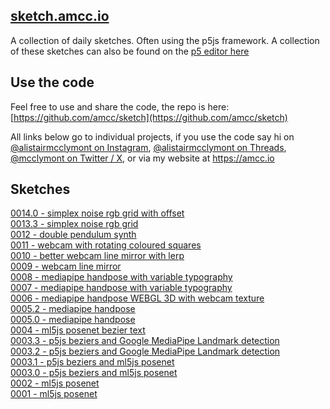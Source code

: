 ## [sketch.amcc.io](https://sketch.amcc.io)

A collection of daily sketches. Often using the p5js framework. A collection of these sketches can also be found on the [p5 editor here](https://editor.p5js.org/amcc/collections/rdWLwr7tz)

## Use the code

Feel free to use and share the code, the repo is here: [https://github.com/amcc/sketch](https://github.com/amcc/sketch)

All links below go to individual projects, if you use the code say hi on [@alistairmcclymont on Instagram](https://www.instagram.com/alistairmcclymont), [@alistairmcclymont on Threads](https://www.threads.net/@alistairmcclymont), [@mcclymont on Twitter / X](https://twitter.com/mcclymont), or via my website at https://amcc.io

## Sketches

[0014.0 - simplex noise rgb grid with offset](0014.0)  
[0013.3 - simplex noise rgb grid](0013.3)  
[0012 - double pendulum synth](0012)  
[0011 - webcam with rotating coloured squares](0011)  
[0010 - better webcam line mirror with lerp](0010)  
[0009 - webcam line mirror](0009)  
[0008 - mediapipe handpose with variable typography](0008.0)  
[0007 - mediapipe handpose with variable typography](0007.0)  
[0006 - mediapipe handpose WEBGL 3D with webcam texture](0006.0)  
[0005.2 - mediapipe handpose](0005.2)  
[0005.0 - mediapipe handpose](0005.0)  
[0004 - ml5js posenet bezier text](0004.0)  
[0003.3 - p5js beziers and Google MediaPipe Landmark detection](0003.3)  
[0003.2 - p5js beziers and Google MediaPipe Landmark detection](0003.2)  
[0003.1 - p5js beziers and ml5js posenet](0003.1)  
[0003.0 - p5js beziers and ml5js posenet](0003.0)  
[0002 - ml5js posenet](0002)  
[0001 - ml5js posenet](0001)
